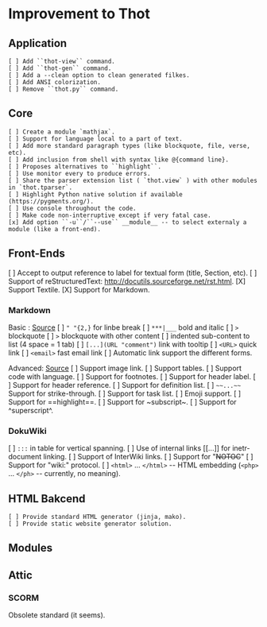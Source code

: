 # Improvement to Thot

## Application

	[ ] Add ``thot-view`` command.
	[ ] Add ``thot-gen`` command.  
	[ ] Add a --clean option to clean generated filkes.
	[ ] Add ANSI colorization.
	[ ] Remove ``thot.py`` command.  

## Core

	[ ] Create a module `mathjax`.
	[ ] Support for language local to a part of text.
	[ ] Add more standard paragraph types (like blockquote, file, verse, etc).
	[ ] Add inclusion from shell with syntax like @{command line}.
	[ ] Proposes alternatives to ``highlight``.
 	[ ] Use monitor every to produce errors.
	[ ] Share the parser extension list ( `thot.view` ) with other modules in `thot.tparser`.
	[ ] Highlight Python native solution if available (https://pygments.org/).
	[ ] Use console throughout the code.
	[ ] Make code non-interruptive except if very fatal case.
	[x] Add option ``-u``/``--use`` __module__ -- to select externaly a module (like a front-end).


## Front-Ends

  [ ] Accept to output reference to label for textual form (title, Section, etc).
  [ ] Support of reStructuredText: http://docutils.sourceforge.net/rst.html.
  [X] Support Textile.
  [X] Support for Markdown.


### Markdown

Basic : [Source](https://www.markdownguide.org/basic-syntax/)
	[ ] `" "{2,}` for linbe break
	[ ] `***|___` bold and italic
	[ ] `>` blockquote
	[ ] `>` blockquote with other content
	[ ] indented sub-content to list (4 space = 1 tab)
	[ ] `[...](URL "comment")` link with tooltip
	[ ] `<URL>` quick link
	[ ] `<email>` fast email link
	[ ] Automatic link support the different forms.

Advanced: [Source](https://www.markdownguide.org/extended-syntax/)
	[ ] Support image link.
	[ ] Support tables.
	[ ] Support code with language.
	[ ] Support for footnotes.
	[ ] Support for header label.
	[ ] Support for header reference.
	[ ] Support for definition list.
	[ ] `~~...~~` Support for strike-through.
	[ ] Support for task list.
	[ ] Emoji support.
	[ ] Support for ==highlight==.
	[ ] Support for ~subscript~.
	[ ] Support for ^superscript^.


### DokuWiki

  [ ] ``:::`` in table for vertical spanning.
  [ ] Use of internal links [[...]] for inetr-document linking.
  [ ] Support of InterWiki links.
  [ ] Support for "~~NOTOC~~"
  [ ] Support for "wiki:" protocol.
  [ ] ``<html>`` ... ``</html>`` -- HTML embedding (``<php>`` ... ``</ph>`` -- currently, no meaning).

## HTML Bakcend

	[ ] Provide standard HTML generator (jinja, mako).
	[ ] Provide static website generator solution.


## Modules

## Attic

### SCORM

Obsolete standard (it seems).

